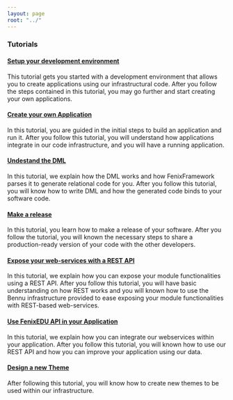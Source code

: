 ```yaml
---
layout: page
root: "../"
---
```


### Tutorials
<!--
[![Setup your Development Environment](setup-your-development-environment/banner.png){.polaroid}
][Setup your development environment]<br/>
-->
#### [Setup your development environment][Setup your development environment]
This tutorial gets you started with a development environment that allows you to create applications
using our infrastructural code. After you follow the steps contained in this tutorial, you may go
further and start creating your own applications.

<!--
[![Create your own Application](create-your-own-application/banner.png){.polaroid}
][Create your own application]<br/>
-->
#### [Create your own Application][Create your own Application]
In this tutorial, you are guided in the initial steps to build an application and run it. After you
follow this tutorial, you will understand how applications integrate in our code infrastructure, and you
will have a running application.

#### [Undestand the DML][Undestand the DML]
In this tutorial, we explain how the DML works and how FenixFramework parses it to generate relational code for you. After you follow this tutorial, you will know how to write DML and how the generated code binds to your software code.


<!--
[![Make a release](make-a-release/banner.png){.polaroid}
][Make a release]<br/>
-->
#### [Make a release][Make a release]
In this tutorial, you learn how to make a release of your software. After you follow the tutorial, you will known
the necessary steps to share a production-ready version of your code with the other developers.

<!--
[![Expose your web-services with a REST API](expose-your-web-services-with-a-rest-api/banner.png){.polaroid}
][Expose your web-services with a REST API]<br/>
-->
#### [Expose your web-services with a REST API][Expose your web-services with a REST API]
In this tutorial, we explain how you can expose your module functionalities using a REST API. After you follow this tutorial, you will have basic understanding on how REST works and you will known how to use the Bennu infrastructure provided to ease exposing your module functionalities with REST-based web-services.

<!--
[![Use FenixEDU API in your Application](use-fenixedu-api-in-your-application/banner.png){.polaroid}
][Use FenixEDU API in your Application]<br/>
-->
#### [Use FenixEDU API in your Application][Use FenixEDU API in your Application]
In this tutorial, we explain how you can integrate our webservices within your application. After you follow this tutorial, you will known how to use our REST API and how you can improve your application using our data.

<!--
[![Design a new Theme](design-a-new-theme/banner.png){.polaroid}
][Design a new Theme]<br/>
-->
#### [Design a new Theme][Design a new Theme]
After following this tutorial, you will know how to create new themes to be used within our infrastructure.


[Undestand the DML]: /tutorials/understand-the-dml/
[Setup your development environment]: /tutorials/setup-your-development-environment/
[Create your own application]: /tutorials/create-your-own-application/
[Make a release]: /tutorials/make-a-release
[Expose your web-services with a REST API]: /tutorials/expose-your-web-services-with-a-rest-api
[Create a Bankai application]: /tutorials/create-a-bankai-application/
[Use FenixEDU API in your Application]: /tutorials/use-fenixedu-api-in-your-application/
[Design a new Theme]: /tutorials/design-a-new-theme/